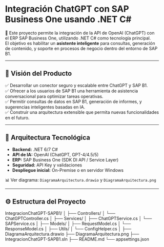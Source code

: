 
# Integración ChatGPT con SAP Business One usando .NET C#

🚀 Este proyecto permite la integración de la API de OpenAI (ChatGPT) con el ERP SAP Business One, utilizando .NET C# como tecnología principal.  
El objetivo es habilitar un **asistente inteligente** para consultas, generación de contenido, y soporte en procesos de negocio dentro del entorno de SAP B1.

---

## 🎯 Visión del Producto

✅ Desarrollar un conector seguro y escalable entre ChatGPT y SAP B1.  
✅ Ofrecer a los usuarios de SAP B1 una herramienta de asistencia conversacional para optimizar tareas operativas.  
✅ Permitir consultas de datos en SAP B1, generación de informes, y sugerencias inteligentes basadas en IA.  
✅ Construir una arquitectura extensible que permita nuevas funcionalidades en el futuro.

---

## 🧱 Arquitectura Tecnológica

- **Backend:** .NET 6/7 C#
- **API de IA:** OpenAI (ChatGPT, GPT-4/4.5/5)
- **ERP:** SAP Business One (SDK DI API / Service Layer)
- **Seguridad:** API Key y validaciones
- **Despliegue inicial:** On-Premise o en servidor Windows

📊 Ver diagrama: `DiagramaArquitectura.drawio` y `DiagramaArquitectura.png`

---

## ⚙️ Estructura del Proyecto

IntegracionChatGPT-SAPB1/
│
├── Controllers/
│ └── ChatGPTController.cs
│
├── Services/
│ ├── ChatGPTService.cs
│ └── SAPService.cs
│
├── Models/
│ ├── RequestModel.cs
│ └── ResponseModel.cs
│
├── Utils/
│ └── ConfigHelper.cs
│
├── DiagramaArquitectura.drawio
├── DiagramaArquitectura.png
├── IntegracionChatGPT-SAPB1.sln
├── README.md
└── appsettings.json

